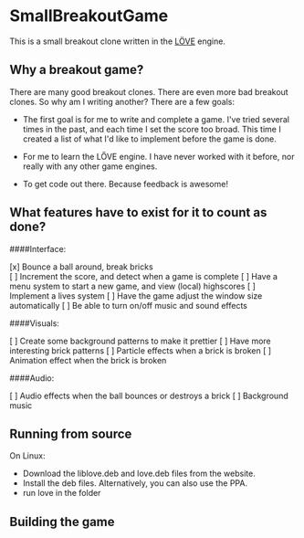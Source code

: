 SmallBreakoutGame
================

This is a small breakout clone written in the [LÖVE](https://love2d.org/) engine. 


Why a breakout game?
--------------------

There are many good breakout clones. There are even more bad breakout clones. So why am I writing another? There are a few goals:

 - The first goal is for me to write and complete a game. I've tried several times in the past, and each time I set the score too broad. This time I created a list of what I'd like to implement before the game is done.

 - For me to learn the LŐVE engine. I have never worked with it before, nor really with any other game engines.

 - To get code out there. Because feedback is awesome!


What features have to exist for it to count as done?
----------------------------------------------------
####Interface:

[x] Bounce a ball around, break bricks						
[ ] Increment the score, and detect when a game is complete
[ ] Have a menu system to start a new game, and view (local) highscores
[ ] Implement a lives system
[ ] Have the game adjust the window size automatically
[ ] Be able to turn on/off music and sound effects


####Visuals:

[ ] Create some background patterns to make it prettier
[ ] Have more interesting brick patterns
[ ] Particle effects when a brick is broken
[ ] Animation effect when the brick is broken

####Audio:

[ ] Audio effects when the ball bounces or destroys a brick
[ ] Background music

Running from source
-------------------

 On Linux:

 - Download the liblove.deb and love.deb files from the website.
 - Install the deb files. Alternatively, you can also use the PPA.
 - run love in the folder


Building the game
-----------------